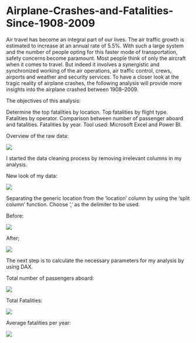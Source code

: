# Airplane-Crashes-and-Fatalities-Since-1908-2009

Air travel has become an integral part of our lives. The air traffic growth is estimated to increase at an annual rate of 5.5%. With such a large system and the number of people opting for this faster mode of transportation, safety concerns become paramount. Most people think of only the aircraft when it comes to travel. But indeed it involves a synergistic and synchronized working of the air operations, air traffic control, crews, airports and weather and security services. To have a closer look at the tragic reality of airplane crashes, the following analysis will provide more insights into the airplane crashed between 1908–2009.

The objectives of this analysis:

Determine the top fatalities by location.
Top fatalities by flight type.
Fatalities by operator.
Comparison between number of passenger aboard and fatalities.
Fatalities by year.
Tool used: Microsoft Excel and Power BI.

Overview of the raw data:

 <img src="https://miro.medium.com/v2/resize:fit:720/format:webp/1*4ajpiwzTCJhqiscW1beZ3A.png">

 I started the data cleaning process by removing irrelevant columns in my analysis.

New look of my data:


 <img src="https://miro.medium.com/v2/resize:fit:720/format:webp/1*altszASbkYhESUmtRuDH3w.png">

 Separating the generic location from the ‘location’ column by using the ‘split column’ function. Choose ‘,’ as the delimiter to be used.

Before:


 <img src="https://miro.medium.com/v2/resize:fit:446/format:webp/1*D82zIiySl2C5FwAs6HWbUQ.png">

 After;

 


 <img src="https://miro.medium.com/v2/resize:fit:328/format:webp/1*K30R4zzRLXg6rgx5Xb5l0A.png">


The next step is to calculate the necessary parameters for my analysis by using DAX.

Total number of passengers aboard:

 <img src="https://miro.medium.com/v2/resize:fit:640/format:webp/1*IUztGxDgOn37OQ-k21uGeA.png">


Total Fatalities:


 <img src="https://miro.medium.com/v2/resize:fit:720/format:webp/1*Aw4XTuOzz9RRTr61mH-Y9A.png">

Average fatalities per year:


 <img src="https://miro.medium.com/v2/resize:fit:720/format:webp/1*mYaPpy7GUwIq6afpdiLwHA.png">
